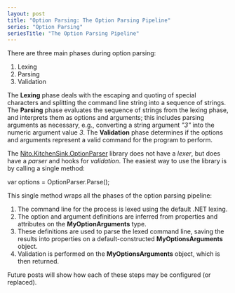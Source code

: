 ```yaml
---
layout: post
title: "Option Parsing: The Option Parsing Pipeline"
series: "Option Parsing"
seriesTitle: "The Option Parsing Pipeline"
---
```

There are three main phases during option parsing:

1. Lexing
1. Parsing
1. Validation

The **Lexing** phase deals with the escaping and quoting of special characters and splitting the command line string into a sequence of strings. The **Parsing** phase evaluates the sequence of strings from the lexing phase, and interprets them as options and arguments; this includes parsing arguments as necessary, e.g., converting a string argument _"3"_ into the numeric argument value _3_. The **Validation** phase determines if the options and arguments represent a valid command for the program to perform.

The [Nito.KitchenSink.OptionParser](http://nuget.org/List/Packages/Nito.KitchenSink.OptionParsing) library does not have a _lexer_, but does have a _parser_ and hooks for _validation_. The easiest way to use the library is by calling a single method:

var options = OptionParser.Parse<MyOptionArguments>();

This single method wraps all the phases of the option parsing pipeline:

 1. The command line for the process is lexed using the default .NET lexing.
 1. The option and argument definitions are inferred from properties and attributes on the **MyOptionArguments** type.
 1. These definitions are used to parse the lexed command line, saving the results into properties on a default-constructed **MyOptionsArguments** object.
 1. Validation is performed on the **MyOptionsArguments** object, which is then returned.

Future posts will show how each of these steps may be configured (or replaced).

